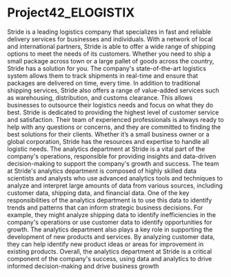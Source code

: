 # Project42_ELOGISTIX

Stride is a leading logistics company that specializes in fast and reliable delivery services for businesses and individuals. With a network of local and international partners, Stride is able to offer a wide range of shipping options to meet the needs of its customers. Whether you need to ship a small package across town or a large pallet of goods across the country, Stride has a solution for you. The company's state-of-the-art logistics system allows them to track shipments in real-time and ensure that packages are delivered on time, every time.
In addition to traditional shipping services, Stride also offers a range of value-added services such as warehousing, distribution, and customs clearance. This allows businesses to outsource their logistics needs and focus on what they do best. Stride is dedicated to providing the highest level of customer service and satisfaction. Their team of experienced professionals is always ready to help with any questions or concerns, and they are committed to finding the best solutions for their clients. Whether it’s a small business owner or a global corporation, Stride has the resources and expertise to handle all logistic needs.
The analytics department at Stride is a vital part of the company's operations, responsible for providing insights and data-driven decision-making to support the company's growth and success. The team at Stride's analytics department is composed of highly skilled data scientists and analysts who use advanced analytics tools and techniques to analyze and interpret large amounts of data from various sources, including customer data, shipping data, and financial data.
One of the key responsibilities of the analytics department is to use this data to identify trends and patterns that can inform strategic business decisions. For example, they might analyze shipping data to identify inefficiencies in the company's operations or use customer data to identify opportunities for growth. The analytics department also plays a key role in supporting the development of new products and services. By analyzing customer data, they can help identify new product ideas or areas for improvement in existing products.
Overall, the analytics department at Stride is a critical component of the company's success, using data and analytics to drive informed decision-making and drive business growth
